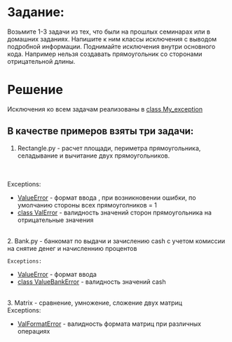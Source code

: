 # Задание:
Возьмите 1-3 задачи из тех, что были на прошлых
семинарах или в домашних заданиях. Напишите к ним
классы исключения с выводом подробной информации.
Поднимайте исключения внутри основного кода. Например
нельзя создавать прямоугольник со сторонами
отрицательной длины.

# Решение
Исключения ко всем задачам реализованы в [class My_exception](My_exception.py)
## В качестве примеров взяты три задачи:
1. Rectangle.py - расчет площади, периметра прямоугольника,
селадывание и вычитание двух прямоугольников.
<br>
<br>
    Exceptions:

- [ValueError](Rectangle.py) - формат ввода , при возникновении ошибки, по умолчанию стороны всех прямоуголников = 1
- [class ValError](My_exception.py) - валидность значений сторон прямоугольника на отрицательные значения
<br>
2. Bank.py - банкомат по выдачи и зачислению cash  с учетом комиссии на снятие денег и начисленнию процентов
<br>

    Exceptions:

- [ValueError](Bank.py) - формат ввода
- [class ValueBankError](My_exception.py) - валидность значений cash
<br>
3. Matrix - сравнение, умножение, сложение двух матриц

<br>
    Exceptions:

- [ValFormatError](My_exception.py) - валидность формата матриц при различных операциях


